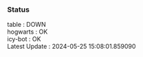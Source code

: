 ### Status


table : DOWN  
hogwarts : OK  
icy-bot : OK  
Latest Update : 2024-05-25 15:08:01.859090
